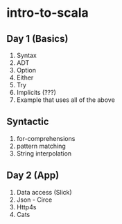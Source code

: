 # intro-to-scala

Day 1 (Basics) 
-----
1. Syntax
2. ADT
3. Option
4. Either
5. Try
6. Implicits (???)
7. Example that uses all of the above

Syntactic
---------

1. for-comprehensions
2. pattern matching
3. String interpolation

Day 2 (App) 
-----

1. Data access (Slick)
2. Json - Circe
3. Http4s
4. Cats
